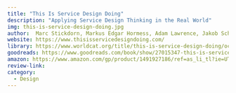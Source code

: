 ```yaml
---
title: "This Is Service Design Doing"
description: "Applying Service Design Thinking in the Real World"
img: this-is-service-design-doing.jpg
author:  Marc Stickdorn, Markus Edgar Hormess, Adam Lawrence, Jakob Schneider
website: https://www.thisisservicedesigndoing.com/
library: https://www.worldcat.org/title/this-is-service-design-doing/oclc/1103569505?loc==
goodreads: https://www.goodreads.com/book/show/27015347-this-is-service-design-doing
amazon: https://www.amazon.com/gp/product/1491927186/ref=as_li_tl?ie=UTF8&tag=govfresh-20&camp=1789&creative=9325&linkCode=as2&creativeASIN=1491927186&linkId=1ae363c44eb0a5994274c2c3881920da
review-link: 
category:
  - Design
---
```


